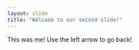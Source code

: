 ```yaml
---
layout: slide
title: "Welcome to our second slide!"
---
```

This was me!
Use the left arrow to go back!
